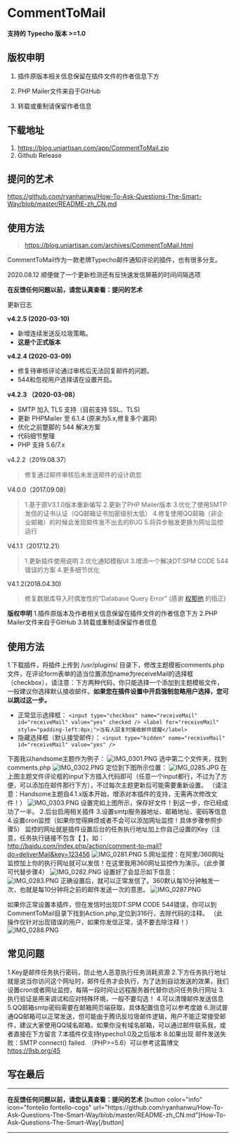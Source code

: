 # CommentToMail

**支持的 Typecho 版本 >=1.0**

## 版权申明

1. 插件原版本相关信息保留在插件文件的作者信息下方

2. PHP Mailer文件来自于GitHub

3. 转载或重制请保留作者信息


## 下载地址
1. https://blog.uniartisan.com/app/CommentToMail.zip
2. Github Release 

## 提问的艺术
https://github.com/ryanhanwu/How-To-Ask-Questions-The-Smart-Way/blob/master/README-zh_CN.md

## 使用方法
>https://blog.uniartisan.com/archives/CommentToMail.html


CommentToMail作为一款老牌Typecho邮件通知评论的插件，也有很多分支。

2020.08.12 顺便做了一个更新检测还有反快速发信屏蔽的时间间隔选项


**在反馈任何问题以前，请您认真查看：提问的艺术**

更新日志

**v4.2.5 (2020-03-10)**

- 新增连续发送反垃圾策略。
- **这是个正式版本**



**v4.2.4 (2020-03-09)**

- 修复待审核评论通过审核后无法回复邮件的问题。
- 544和忽视用户选择请在设置开启。

**v4.2.3 （2020-03-08）**

- SMTP 加入 TLS 支持（目前支持 SSL、TLS)
- 更新 PHPMailer 至 6.1.4 (原来为5.x,修复多个漏洞）
- 优化之前蹩脚的 544 解决方案
- 代码细节整理
- PHP 支持 5.6/7.x

v4.2.2（2019.08.37）

> 修复通过邮件审核后未发送邮件的设计疏忽

V4.0.0（2017.09.08）

> 1.基于原V3.1.0版本重新编写
> 2.更新了PHP Mailer版本
> 3.优化了使用SMTP发信的证书认证（QQ邮箱证书加密级别太低）
> 4.修复使用QQ邮箱（非企业邮箱）的时候会发现邮件发不出去的BUG
> 5.将异步触发更换为网址监控运行

V4.1.1（2017.12.21）

> 1.更新插件使用说明
> 2.优化通知模板UI
> 3.增添一个解决DT:SPM CODE 544错误的方案
> 4.更多细节优化

V4.1.2(2018.04.30)

> 修复数据库导入时偶发性的“Database Query Error” (感谢 [权那他][1] 的指正)



**版权申明**
1.插件原版本及作者相关信息保留在插件文件的作者信息下方
2.PHP Mailer文件来自于GitHub
3.转载或重制请保留作者信息

## 使用方法

1.下载插件，将插件上传到 /usr/plugins/ 目录下，修改主题模板comments.php文件，在评论form表单的适当位置添加name为receiveMail的选择框（checkbox），请注意：下方两种代码，你只能选择一个添加到主题模板文件，一般建议你选择默认接收邮件。**如果您在插件设置中开启强制忽略用户选择，您可以跳过这一步。**

- 正常显示选择框：
  `<input type="checkbox" name="receiveMail" id="receiveMail" value="yes" checked /> <label for="receiveMail" style="padding-left:8px;">当有人回复时接收邮件提醒</label>`
- 隐藏选择框（默认接受邮件）：
  `<input type="hidden" name="receiveMail" id="receiveMail" value="yes" />`

下面我以handsome主题作为例子：
![IMG_0301.PNG][2]
选中第二个文件夹，找到comments.php
![IMG_0302.PNG][3]
定位到下图所示位置：
![IMG_0285.JPG][4]
在上图主题文件评论框的input下方插入代码即可（任意一个input都行，不过为了方便，可以添加在邮件那行下方），不过每次主题更新后可能需要重新设置。
（请注意：Handsome主题自4.1.x版本开始，增添对本插件的支持，无需再次修改文件！）
![IMG_0303.PNG][5]
设置完如上图所示，保存好文件！到这一步，你已经成功了一半。
2.后台启用相关插件
3.设置smtp服务器地址、邮箱地址、密码等信息
4.设置cron监控（如果你觉得麻烦或者不会可以添加网址监控！具体步骤参照步骤5）
监控的网址就是插件设置后台的任务执行地址加上你自己设置的Key（注意，任务执行链接不包含【 】，如：http://baidu.com/index.php/action/comment-to-mail?do=deliverMail&key=123456
![IMG_0281.PNG][6]
5.网址监控：在阿里/360网址监控加上你的执行网址就可以发信！在这里我用360网址监控作为演示。（此步骤可代替步骤4）
![IMG_0282.PNG][7]
设置好了会显示如下信息：
![IMG_0283.PNG][8]
正确设置后，就可以正常发信了。360默认每10分钟触发一次，也就是每10分钟将之前的邮件发送一次的意思。
![IMG_0287.PNG][9]

如果你正常设置本插件，但在发信时出现DT:SPM CODE 544错误，你可以到CommentToMail目录下找到Action.php,定位到316行，去除代码的注释。
（此操作仅针对出现错误的用户，如果你发信正常，请不要去除注释！）
![IMG_0288.PNG][10]

## 常见问题

1.Key是邮件任务执行密码，防止他人恶意执行任务消耗资源
2.下方任务执行地址就是说当你访问这个网址时，邮件任务才会执行，为了达到自动发送的效果，我们设置cron或者网址监控，每隔一段时间让远程服务器代替你访问任务执行网址
3.执行验证是用来调试和应对特殊环境，一般不要勾选！
4.可以清理邮件发送信息
5.QQ邮箱smtp密码需要在邮箱网页端获取，具体配置信息可以参考度娘
6.测试普通QQ邮箱可以正常发送，但可能由于腾讯反垃圾邮件逻辑，用户不能正常接受邮件，建议大家使用QQ域名邮箱，如果你没有域名邮箱，可以通过邮件联系我，或者直接在下方留言
7.本插件仅支持typecho1.0及之后版本
8.如果出现 邮件发送失败：SMTP connect() failed. （PHP>=5.6）可以参考这篇博文 https://9sb.org/45

## 写在最后

---

**在反馈任何问题以前，请您认真查看：提问的艺术**
[button color="info" icon="fontello fontello-cogs" url="https:\/\/github.com\/ryanhanwu\/How-To-Ask-Questions-The-Smart-Way\/blob\/master\/README-zh_CN.md"]How-To-Ask-Questions-The-Smart-Way[/button]

---

[1]: https://krait.cn/
[2]: https://blog.uniartisan.com/usr/uploads/2017/10/3483950311.png
[3]: https://blog.uniartisan.com/usr/uploads/2017/10/1923621872.png
[4]: https://blog.uniartisan.com/usr/uploads/2017/10/4292525936.jpg
[5]: https://blog.uniartisan.com/usr/uploads/2017/10/2980327494.png
[6]: https://blog.uniartisan.com/usr/uploads/2017/10/2199260941.png
[7]: https://blog.uniartisan.com/usr/uploads/2017/10/2123489929.png
[8]: https://blog.uniartisan.com/usr/uploads/2017/10/3967795832.png
[9]: https://blog.uniartisan.com/usr/uploads/2017/10/1972513749.png
[10]: https://blog.uniartisan.com/usr/uploads/2017/12/2407010643.png
